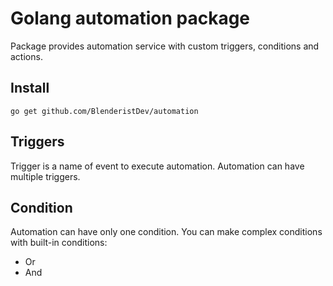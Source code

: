 # Golang automation package
Package provides automation service with custom triggers, conditions and actions.


## Install
````
go get github.com/BlenderistDev/automation
````
## Triggers
Trigger is a name of event to execute automation. Automation can have multiple triggers.
## Condition
Automation can have only one condition.
You can make complex conditions with built-in conditions:
* Or
* And

